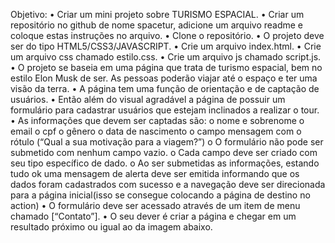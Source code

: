 Objetivo:
  • Criar um mini projeto sobre TURISMO ESPACIAL.
  • Criar um repositório no github de nome spacetur, adicione um arquivo readme e coloque estas instruções no arquivo.
  • Clone o repositório.
  • O projeto deve ser do tipo HTML5/CSS3/JAVASCRIPT.
  • Crie um arquivo index.html.
  • Crie um arquivo css chamado estilo.css.
  • Crie um arquivo js chamado script.js.
  • O projeto se baseia em uma página que trata de turismo espacial, bem no estilo Elon Musk de ser. As pessoas poderão viajar até o espaço e ter uma visão da terra.
  • A página tem uma função de orientação e de captação de usuários.
  • Então além do visual agradável a página de possuir um formulário para cadastrar usuários que estejam inclinados a realizar o tour.
  • As informações que devem ser captadas são:
    o nome e sobrenome
    o email
    o cpf
    o gênero
    o data de nascimento
    o campo mensagem com o rótulo (“Qual a sua motivação para a viagem?”)
    o O formulário não pode ser submetido com nenhum campo vazio.
    o Cada campo deve ser criado com seu tipo específico de dado.
    o Ao ser submetidas as informações, estando tudo ok uma mensagem de alerta deve ser emitida informando que os dados foram cadastrados com sucesso e a navegação deve ser direcionada para a página inicial(isso se consegue colocando a página de destino no action)
  • O formulário deve ser acessado através de um item de menu chamado [“Contato”].
  • O seu dever é criar a página e chegar em um resultado próximo ou igual ao da imagem
abaixo.
